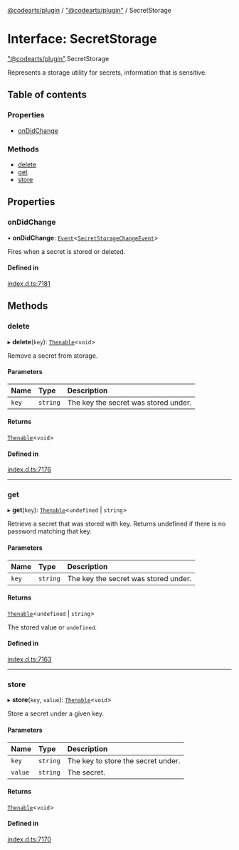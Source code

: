 [@codearts/plugin](../README.md) / ["@codearts/plugin"](../modules/_codearts_plugin_.md) / SecretStorage

# Interface: SecretStorage

["@codearts/plugin"](../modules/_codearts_plugin_.md).SecretStorage

Represents a storage utility for secrets, information that is
sensitive.

## Table of contents

### Properties

- [onDidChange](codearts_plugin_.SecretStorage.md#ondidchange)

### Methods

- [delete](codearts_plugin_.SecretStorage.md#delete)
- [get](codearts_plugin_.SecretStorage.md#get)
- [store](codearts_plugin_.SecretStorage.md#store)

## Properties

### onDidChange

• **onDidChange**: [`Event`](codearts_plugin_.Event.md)<[`SecretStorageChangeEvent`](codearts_plugin_.SecretStorageChangeEvent.md)\>

Fires when a secret is stored or deleted.

#### Defined in

[index.d.ts:7181](https://github.com/shuyaqian/cloudide-plugin-api/blob/3fbdd11/index.d.ts#L7181)

## Methods

### delete

▸ **delete**(`key`): [`Thenable`](Thenable.md)<`void`\>

Remove a secret from storage.

#### Parameters

| Name | Type | Description |
| :------ | :------ | :------ |
| `key` | `string` | The key the secret was stored under. |

#### Returns

[`Thenable`](Thenable.md)<`void`\>

#### Defined in

[index.d.ts:7176](https://github.com/shuyaqian/cloudide-plugin-api/blob/3fbdd11/index.d.ts#L7176)

___

### get

▸ **get**(`key`): [`Thenable`](Thenable.md)<`undefined` \| `string`\>

Retrieve a secret that was stored with key. Returns undefined if there
is no password matching that key.

#### Parameters

| Name | Type | Description |
| :------ | :------ | :------ |
| `key` | `string` | The key the secret was stored under. |

#### Returns

[`Thenable`](Thenable.md)<`undefined` \| `string`\>

The stored value or `undefined`.

#### Defined in

[index.d.ts:7163](https://github.com/shuyaqian/cloudide-plugin-api/blob/3fbdd11/index.d.ts#L7163)

___

### store

▸ **store**(`key`, `value`): [`Thenable`](Thenable.md)<`void`\>

Store a secret under a given key.

#### Parameters

| Name | Type | Description |
| :------ | :------ | :------ |
| `key` | `string` | The key to store the secret under. |
| `value` | `string` | The secret. |

#### Returns

[`Thenable`](Thenable.md)<`void`\>

#### Defined in

[index.d.ts:7170](https://github.com/shuyaqian/cloudide-plugin-api/blob/3fbdd11/index.d.ts#L7170)
